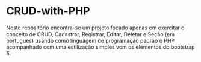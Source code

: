 # CRUD-with-PHP

Neste repositório encontra-se um projeto focado apenas em exercitar o conceito de CRUD, Cadastrar, Registrar, Editar, Deletar e Seção (em português) usando como linguagem de programação padrão o PHP acompanhado com uma estilização simples vom os elementos do bootstrap 5.
